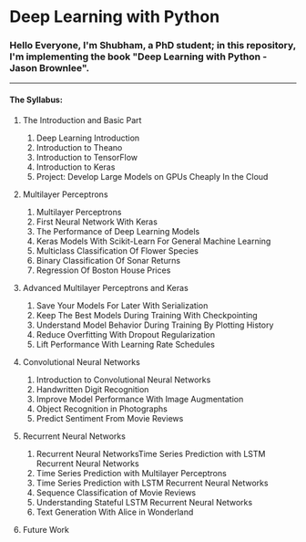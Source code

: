 # Deep Learning with Python # 

### Hello Everyone, I'm Shubham, a PhD student; in this repository, I'm implementing the book "Deep Learning with Python - Jason Brownlee".

___
#### The Syllabus: ###

1. The Introduction and Basic Part
    1. Deep Learning Introduction
    2. Introduction to Theano
    3. Introduction to TensorFlow
    4. Introduction to Keras
    5. Project: Develop Large Models on GPUs Cheaply In the Cloud 

2. Multilayer Perceptrons
    1. Multilayer Perceptrons
    2. First Neural Network With Keras
    3. The Performance of Deep Learning Models
    4. Keras Models With Scikit-Learn For General Machine Learning
    5. Multiclass Classification Of Flower Species
    6. Binary Classification Of Sonar Returns
    7. Regression Of Boston House Prices
    
3. Advanced Multilayer Perceptrons and Keras
    1. Save Your Models For Later With Serialization
    2. Keep The Best Models During Training With Checkpointing
    3. Understand Model Behavior During Training By Plotting History
    4. Reduce Overfitting With Dropout Regularization
    5. Lift Performance With Learning Rate Schedules

4. Convolutional Neural Networks
    1. Introduction to Convolutional Neural Networks
    2. Handwritten Digit Recognition
    3. Improve Model Performance With Image Augmentation
    4. Object Recognition in Photographs
    5. Predict Sentiment From Movie Reviews
    
5. Recurrent Neural Networks
    1. Recurrent Neural NetworksTime Series Prediction with LSTM Recurrent Neural Networks
    2. Time Series Prediction with Multilayer Perceptrons
    3. Time Series Prediction with LSTM Recurrent Neural Networks
    4. Sequence Classification of Movie Reviews
    5. Understanding Stateful LSTM Recurrent Neural Networks
    6. Text Generation With Alice in Wonderland

6. Future Work
